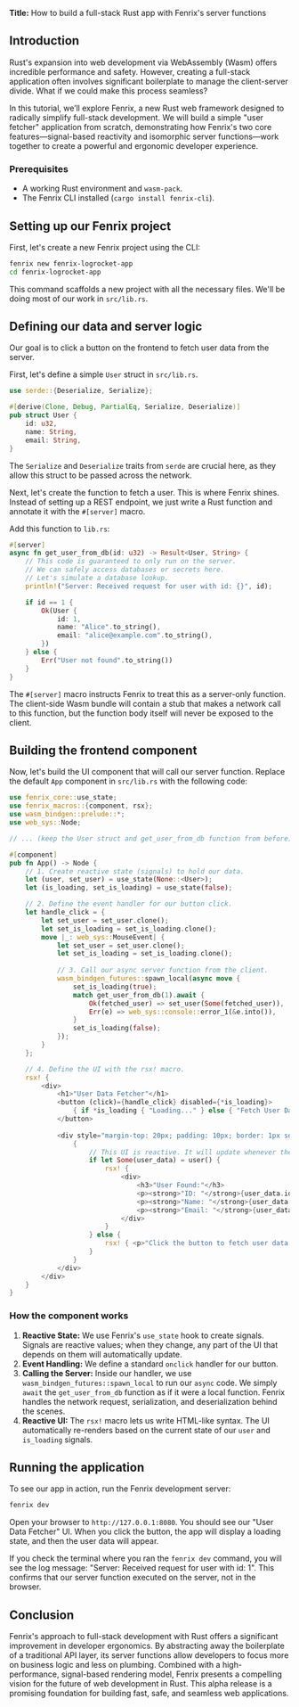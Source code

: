 **Title:** How to build a full-stack Rust app with Fenrix's server functions

## Introduction

Rust's expansion into web development via WebAssembly (Wasm) offers incredible performance and safety. However, creating a full-stack application often involves significant boilerplate to manage the client-server divide. What if we could make this process seamless?

In this tutorial, we’ll explore Fenrix, a new Rust web framework designed to radically simplify full-stack development. We will build a simple "user fetcher" application from scratch, demonstrating how Fenrix's two core features—signal-based reactivity and isomorphic server functions—work together to create a powerful and ergonomic developer experience.

### Prerequisites
- A working Rust environment and `wasm-pack`.
- The Fenrix CLI installed (`cargo install fenrix-cli`).

## Setting up our Fenrix project

First, let's create a new Fenrix project using the CLI:
```bash
fenrix new fenrix-logrocket-app
cd fenrix-logrocket-app
```
This command scaffolds a new project with all the necessary files. We'll be doing most of our work in `src/lib.rs`.

## Defining our data and server logic

Our goal is to click a button on the frontend to fetch user data from the server.

First, let's define a simple `User` struct in `src/lib.rs`.
```rust
use serde::{Deserialize, Serialize};

#[derive(Clone, Debug, PartialEq, Serialize, Deserialize)]
pub struct User {
    id: u32,
    name: String,
    email: String,
}
```
The `Serialize` and `Deserialize` traits from `serde` are crucial here, as they allow this struct to be passed across the network.

Next, let's create the function to fetch a user. This is where Fenrix shines. Instead of setting up a REST endpoint, we just write a Rust function and annotate it with the `#[server]` macro.

Add this function to `lib.rs`:
```rust
#[server]
async fn get_user_from_db(id: u32) -> Result<User, String> {
    // This code is guaranteed to only run on the server.
    // We can safely access databases or secrets here.
    // Let's simulate a database lookup.
    println!("Server: Received request for user with id: {}", id);

    if id == 1 {
        Ok(User {
            id: 1,
            name: "Alice".to_string(),
            email: "alice@example.com".to_string(),
        })
    } else {
        Err("User not found".to_string())
    }
}
```
The `#[server]` macro instructs Fenrix to treat this as a server-only function. The client-side Wasm bundle will contain a stub that makes a network call to this function, but the function body itself will never be exposed to the client.

## Building the frontend component

Now, let's build the UI component that will call our server function. Replace the default `App` component in `src/lib.rs` with the following code:

```rust
use fenrix_core::use_state;
use fenrix_macros::{component, rsx};
use wasm_bindgen::prelude::*;
use web_sys::Node;

// ... (keep the User struct and get_user_from_db function from before)

#[component]
pub fn App() -> Node {
    // 1. Create reactive state (signals) to hold our data.
    let (user, set_user) = use_state(None::<User>);
    let (is_loading, set_is_loading) = use_state(false);

    // 2. Define the event handler for our button click.
    let handle_click = {
        let set_user = set_user.clone();
        let set_is_loading = set_is_loading.clone();
        move |_: web_sys::MouseEvent| {
            let set_user = set_user.clone();
            let set_is_loading = set_is_loading.clone();
            
            // 3. Call our async server function from the client.
            wasm_bindgen_futures::spawn_local(async move {
                set_is_loading(true);
                match get_user_from_db(1).await {
                    Ok(fetched_user) => set_user(Some(fetched_user)),
                    Err(e) => web_sys::console::error_1(&e.into()),
                }
                set_is_loading(false);
            });
        }
    };

    // 4. Define the UI with the rsx! macro.
    rsx! {
        <div>
            <h1>"User Data Fetcher"</h1>
            <button (click)={handle_click} disabled={*is_loading}>
                { if *is_loading { "Loading..." } else { "Fetch User Data" } }
            </button>
            
            <div style="margin-top: 20px; padding: 10px; border: 1px solid #ccc;">
                {
                    // This UI is reactive. It will update whenever the `user` signal changes.
                    if let Some(user_data) = user() {
                        rsx! {
                            <div>
                                <h3>"User Found:"</h3>
                                <p><strong>"ID: "</strong>{user_data.id}</p>
                                <p><strong>"Name: "</strong>{user_data.name}</p>
                                <p><strong>"Email: "</strong>{user_data.email}</p>
                            </div>
                        }
                    } else {
                        rsx! { <p>"Click the button to fetch user data."</p> }
                    }
                }
            </div>
        </div>
    }
}
```

### How the component works

1.  **Reactive State:** We use Fenrix's `use_state` hook to create signals. Signals are reactive values; when they change, any part of the UI that depends on them will automatically update.
2.  **Event Handling:** We define a standard `onclick` handler for our button.
3.  **Calling the Server:** Inside our handler, we use `wasm_bindgen_futures::spawn_local` to run our `async` code. We simply `await` the `get_user_from_db` function as if it were a local function. Fenrix handles the network request, serialization, and deserialization behind the scenes.
4.  **Reactive UI:** The `rsx!` macro lets us write HTML-like syntax. The UI automatically re-renders based on the current state of our `user` and `is_loading` signals.

## Running the application

To see our app in action, run the Fenrix development server:
```bash
fenrix dev
```
Open your browser to `http://127.0.0.1:8080`. You should see our "User Data Fetcher" UI. When you click the button, the app will display a loading state, and then the user data will appear.

If you check the terminal where you ran the `fenrix dev` command, you will see the log message: "Server: Received request for user with id: 1". This confirms that our server function executed on the server, not in the browser.

## Conclusion

Fenrix's approach to full-stack development with Rust offers a significant improvement in developer ergonomics. By abstracting away the boilerplate of a traditional API layer, its server functions allow developers to focus more on business logic and less on plumbing. Combined with a high-performance, signal-based rendering model, Fenrix presents a compelling vision for the future of web development in Rust. This alpha release is a promising foundation for building fast, safe, and seamless web applications.